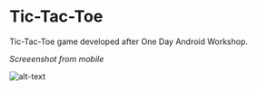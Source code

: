 # Tic-Tac-Toe

Tic-Tac-Toe game developed after One Day Android Workshop.

*Screeenshot from mobile*

![alt-text](https://github.com/VinitDantkale/Tic-Tac-Toe/blob/master/Screenshot.png?raw=true)
